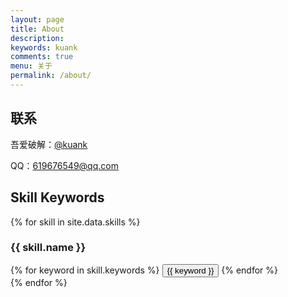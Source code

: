 ```yaml
---
layout: page
title: About
description: 
keywords: kuank
comments: true
menu: 关于
permalink: /about/
---
```


## 联系

吾爱破解：[@kuank](https://www.52pojie.cn/home.php?mod=space&uid=2114912)

QQ：619676549@qq.com



## Skill Keywords

{% for skill in site.data.skills %}
### {{ skill.name }}
<div class="btn-inline">
{% for keyword in skill.keywords %}
<button class="btn btn-outline" type="button">{{ keyword }}</button>
{% endfor %}
</div>
{% endfor %}
